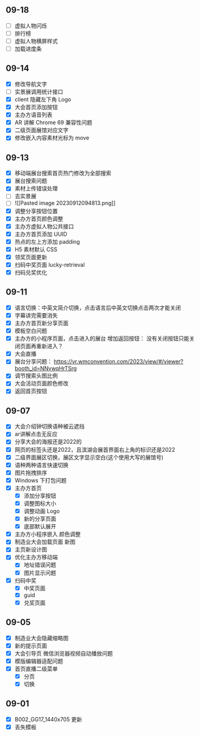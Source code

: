## 09-18

- [ ] 虚拟人物闪烁
- [ ] 排行榜
- [ ] 虚拟人物横屏样式
- [ ] 加载进度条
## 09-14

- [x] 修改导航文字
- [ ] 实景展调用统计接口
- [x] client 隐藏左下角 Logo
- [x] 大会首页添加按钮
- [x] 主办方语音列表
- [x] AR 讲解 Chrome 69 兼容性问题
- [x] 二级页面展馆对应文字
- [x] 修改嵌入内容素材光标为 move
## 09-13

- [x] 移动端展台搜索首页热门修改为全部搜索
- [x] 展台搜索问题
- [x] 素材上传错误处理
- [ ] 去实景展
- [ ] ![[Pasted image 20230912094813.png]]
- [x] 调整分享按钮位置
- [x] 主办方首页颜色调整
- [x] 主办方虚拟人物公共接口
- [x] 主办方首页添加 UUID
- [x] 热点的左上方添加 padding
- [x] H5 素材默认 CSS
- [x] 领奖页面更新
- [x] 扫码中奖页面 lucky-retrieval
- [x] 扫码兑奖优化
## 09-11

- [x] 语言切换：中英文简介切换，点击语言后中英文切换点击两次才能关闭  
- [x] 字幕讲完需要消失
- [x] 主办方首页新分享页面
- [x] 模板空白问题
- [x] 主办方的小程序页面，点击进入的展台 增加返回按钮： 没有关闭按钮只能关闭页面再重新进入？
- [x] 大会直播
- [x] 展台分享问题： https://vr.wmconvention.com/2023/view/#/viewer?booth_id=NNvwqHrTSrg
- [x] 调节搜索头图比例
- [x] 大会活动页面颜色修改
- [x] 返回首页按钮
## 09-07

- [x] 大会介绍钟切换语种被云遮挡
- [x] ar讲解点击无反应
- [x] 分享大会的海报还是2022的
- [x] 网页的标签头还是2022，且滨湖会展首界面右上角的标识还是2022
- [x] 二级界面展区切换，展区文字显示空白(这个使用大写的展馆号)
- [x] 语种两种语言快速切换
- [x] 图片拖拽排序
- [x] Windows 下打包问题
- [x] 主办方首页
	- [x] 添加分享按钮
	- [x] 调整图标大小
	- [x] 调整动画 Logo
	- [x] 新的分享页面
	- [x] 底部默认展开
- [x] 主办方小程序嵌入 颜色调整
- [x] 制造业大会加载页面 新图
- [x] 主页新设计图
- [x] 优化主办方移动端
	- [x] 地址错误问题
	- [x] 图片显示问题
- [x] 扫码中奖
	- [x] 中奖页面
	- [x] guid
	- [x] 兑奖页面
## 09-05

- [x] 制造业大会隐藏缩略图
- [x] 新的提示页面
- [x] 大会引导页 微信浏览器视频自动播放问题
- [x] 模版编辑器适配问题
- [x] 首页直播二级菜单
	- [x] 分页
	- [x] 切换
## 09-01

- [x] B002_GG17_1440x705 更新
- [x] 丢失模板